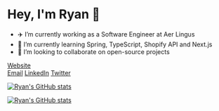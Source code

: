 # Hey, I'm Ryan 👋

- ✈️ I’m currently working as a Software Engineer at Aer Lingus
- 🌱 I’m currently learning Spring, TypeScript, Shopify API and Next.js
- 👯 I’m looking to collaborate on open-source projects

[Website](https://ryanfreeman.dev)  
[Email](mailto:hello@ryanfreeman.dev)
[LinkedIn](https://linkedin.com/in/r-freeman/)
[Twitter](https://twitter.com/ryanfreeman_dev/)

[![Ryan's GitHub stats](https://github-readme-stats.vercel.app/api/top-langs/?username=r-freeman&theme=dark&layout=compact)](https://github.com/anuraghazra/github-readme-stats)  

[![Ryan's GitHub stats](https://github-readme-stats.vercel.app/api?username=r-freeman&theme=dark)](https://github.com/anuraghazra/github-readme-stats)

